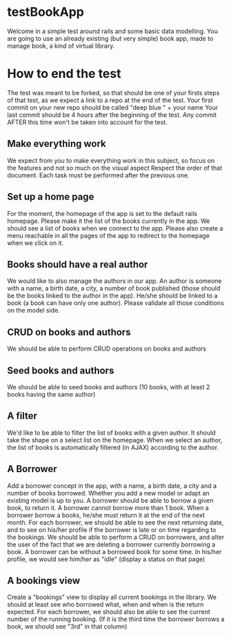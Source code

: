 # testBookApp

Welcome in a simple test around rails and some basic data modelling.
You are going to use an already existing (but very simple) book app, made to manage book, a kind of virtual library.

# How to end the test
The test was meant to be forked, so that should be one of your firsts steps of that test, as we expect a link to a repo at the end of the test.
Your first commit on your new repo should be called "deep blue " + your name
Your last commit should be 4 hours after the beginning of the test.
Any commit AFTER this time won't be taken into account for the test.

## Make everything work

We expect from you to make everything work in this subject, so focus on the features and not so much on the visual aspect
Respect the order of that document. Each task must be performed after the previous one.

## Set up a home page

For the moment, the homepage of the app is set to the default rails homepage.
Please make it the list of the books currently in the app.
We should see a list of books when we connect to the app.
Please also create a menu reachable in all the pages of the app to redirect to the homepage when we click on it.

## Books should have a real author

We would like to also manage the authors in our app.
An author is someone with a name, a birth date, a city, a number of book published (those should be the books linked to the author in the app).
He/she should be linked to a book (a book can have only one author).
Please validate all those conditions on the model side.

## CRUD on books and authors

We should be able to perform CRUD operations on books and authors

## Seed books and authors

We should be able to seed books and authors
(10 books, with at least 2 books having the same author)

## A filter

We'd like to be able to filter the list of books with a given author.
It should take the shape on a select list on the homepage.
When we select an author, the list of books is automatically filtered (in AJAX) according to the author.

## A Borrower

Add a borrower concept in the app, with a name, a birth date, a city and a number of books borrowed.
Whether you add a new model or adapt an existing model is up to you.
A borrower should be able to borrow a given book, to return it.
A borrower cannot borrow more than 1 book.
When a borrower borrow a books, he/she must return it at the end of the next month.
For each borrower, we should be able to see the next returning date, and to see on his/her profile if the borrower is late or on time regarding to the bookings.
We should be able to perform a CRUD on borrowers, and alter the user of the fact that we are deleting a borrower currently borrowing a book.
A borrower can be without a borrowed book for some time.
In his/her profile, we would see him/her as "idle" (display a status on that page)

## A bookings view

Create a "bookings" view to display all current bookings in the library.
We should at least see who borrowed what, when and when is the return expected.
For each borrower, we should also be able to see the current number of the running booking.
(If it is the third time the borrower borrows a book, we should see "3rd" in that column)


